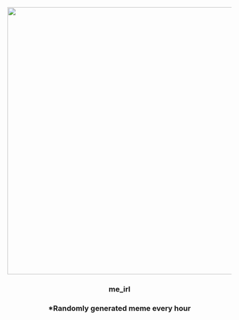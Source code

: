 <p align="center">
        <img src="https://i.redd.it/7perh6d9sto81.jpg" width="600" height="600">
        </p>
        <h3 align="center">me_irl</h3>
        <h3 align="center">*Randomly generated meme every hour</h3>
    